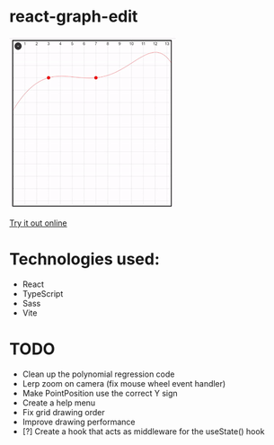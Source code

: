 # react-graph-edit

![](./preview.gif)

[Try it out online](https://codesandbox.io/p/github/kvbc/react-graph-edit/main?file=%2FREADME.md&workspace=%257B%2522activeFileId%2522%253A%2522clf3yqxvt000lg2gld5468t20%2522%252C%2522openFiles%2522%253A%255B%2522%252FREADME.md%2522%255D%252C%2522sidebarPanel%2522%253A%2522EXPLORER%2522%252C%2522gitSidebarPanel%2522%253A%2522COMMIT%2522%252C%2522spaces%2522%253A%257B%2522clf3yqz7g000x356h155uug4j%2522%253A%257B%2522key%2522%253A%2522clf3yqz7g000x356h155uug4j%2522%252C%2522name%2522%253A%2522Default%2522%252C%2522devtools%2522%253A%255B%257B%2522key%2522%253A%2522clf3yqz7h000y356hd3eu4n3d%2522%252C%2522type%2522%253A%2522PROJECT_SETUP%2522%252C%2522isMinimized%2522%253Afalse%257D%252C%257B%2522type%2522%253A%2522PREVIEW%2522%252C%2522taskId%2522%253A%2522dev%2522%252C%2522port%2522%253A5173%252C%2522key%2522%253A%2522clf3yr4pq00aw356h8ghqkjbp%2522%252C%2522isMinimized%2522%253Afalse%257D%252C%257B%2522type%2522%253A%2522TASK_LOG%2522%252C%2522taskId%2522%253A%2522dev%2522%252C%2522key%2522%253A%2522clf3yr2tk006d356hsykibkxj%2522%252C%2522isMinimized%2522%253Afalse%257D%255D%257D%257D%252C%2522currentSpace%2522%253A%2522clf3yqz7g000x356h155uug4j%2522%252C%2522spacesOrder%2522%253A%255B%2522clf3yqz7g000x356h155uug4j%2522%255D%252C%2522hideCodeEditor%2522%253Afalse%257D)

# Technologies used:
- React
- TypeScript
- Sass
- Vite

# TODO
- Clean up the polynomial regression code
- Lerp zoom on camera (fix mouse wheel event handler)
- Make PointPosition use the correct Y sign
- Create a help menu
- Fix grid drawing order
- Improve drawing performance
- [?] Create a hook that acts as middleware for the useState() hook
